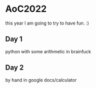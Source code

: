 # AoC2022

this year I am going to try to have fun. :)

## Day 1

python with some arithmetic in brainfuck

## Day 2

by hand in google docs/calculator
